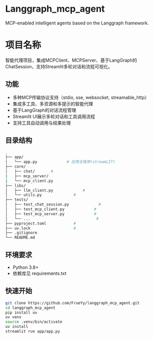 # Langgraph_mcp_agent
MCP-enabled intelligent agents based on the Langgraph framework.

# 项目名称

智能代理项目，集成MCPClient、MCPServer、基于LangGraph的ChatSession，支持Streamlit多轮对话和流程可视化。

## 功能

- 多种MCP传输协议支持（stdio, sse, websocket, streamable_http）
- 集成多工具、多资源和多提示的智能代理
- 基于LangGraph的对话流程管理
- Streamlit UI展示多轮对话和工具调用流程
- 支持工具自动调用与结果处理

## 目录结构
```bash
.
├── app/              
│   └── app.py             # 应用主程序(streamLIT)
├── core/
│   ├── chat/       # 
|   ├── mcp_server/
|   └── mcp_client.py
├── libs/
│   ├── llm_client.py             # 
│   └── utils.py              # 
├── tests/
│   ├── test_chat_session.py             # 
│   ├── test_mcp_client.py             # 
│   ├── test_mcp_server.py             # 
│   └── ...                             # 
├── pyproject.toml            # 
├── uv.lock                   # 
├── .gitignore
└── README.md 
```
## 环境要求

- Python 3.8+
- 依赖库见 requirements.txt

## 快速开始

```bash
git clone https://github.com/FrueYy/langgraph_mcp_agent.git
cd langgraph_mcp_agent
pip install uv
uv venv
source .venv/bin/activate
uv install
streamlit run app/app.py


